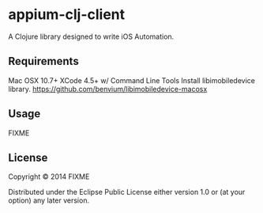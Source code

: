 # appium-clj-client

A Clojure library designed to write iOS Automation.

## Requirements

Mac OSX 10.7+
XCode 4.5+ w/ Command Line Tools
Install libimobiledevice library. https://github.com/benvium/libimobiledevice-macosx


## Usage

FIXME

## License

Copyright © 2014 FIXME

Distributed under the Eclipse Public License either version 1.0 or (at
your option) any later version.
